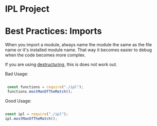 # IPL Project

# Best Practices: Imports

When you import a module, always name the module the same as the file name or it's installed module name. That way it becomes easier to debug when the code becomes more complex.

If you are using [destructuring](https://developer.mozilla.org/en-US/docs/Web/JavaScript/Reference/Operators/Destructuring_assignment), this is does not work out.

Bad Usage:
```javascript

 const functions = require("./ipl");
 functions.mostManOfTheMatch();

 ````

 Good Usage:
 ```javascript

 const ipl = require("./ipl");
 ipl.mostManOfTheMatch();
 
 ```